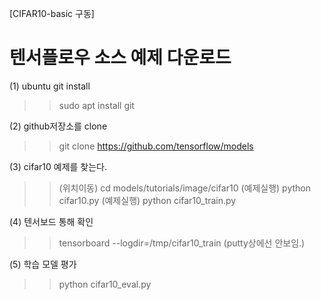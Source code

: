 [CIFAR10-basic 구동] 

# 텐서플로우 소스 예제 다운로드

(1) ubuntu git install
  >> sudo apt install git

(2) github저장소를 clone  
  >> git clone https://github.com/tensorflow/models

(3) cifar10 예제를 찾는다.
  >> (위치이동) cd models/tutorials/image/cifar10 
  >> (예제실행) python cifar10.py
  >> (예제실행) python cifar10_train.py

(4) 텐서보드 통해 확인
  >> tensorboard --logdir=/tmp/cifar10_train
  (putty상에선 안보임.)

(5) 학습 모델 평가
  >> python cifar10_eval.py 
